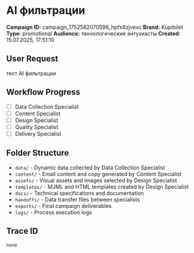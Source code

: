 # AI фильтрации

**Campaign ID:** campaign_1752582070596_hpfx8zjvevc
**Brand:** Kupibilet
**Type:** promotional
**Audience:** технологические энтузиасты
**Created:** 15.07.2025, 17:51:10

## User Request
тест AI фильтрации

## Workflow Progress
- [ ] Data Collection Specialist
- [ ] Content Specialist  
- [ ] Design Specialist
- [ ] Quality Specialist
- [ ] Delivery Specialist

## Folder Structure

- `data/` - Dynamic data collected by Data Collection Specialist
- `content/` - Email content and copy generated by Content Specialist
- `assets/` - Visual assets and images selected by Design Specialist
- `templates/` - MJML and HTML templates created by Design Specialist
- `docs/` - Technical specifications and documentation
- `handoffs/` - Data transfer files between specialists
- `exports/` - Final campaign deliverables
- `logs/` - Process execution logs

## Trace ID
`none`
